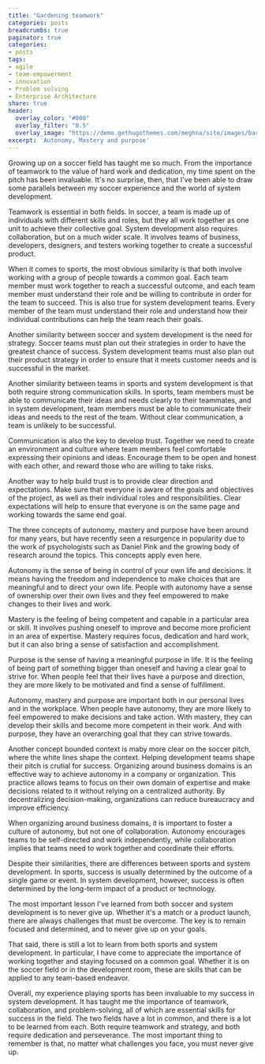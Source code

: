 ```yaml
---
title: "Gardening teamwork"
categories: posts
breadcrumbs: true
paginator: true
categories: 
- posts
tags:
- agile
- team-empowerment
- innovation
- Problem solving
- Enterprise Architecture
share: true
header:
  overlay_color: "#000"
  overlay_filter: "0.5"
  overlay_image: "https://demo.gethugothemes.com/meghna/site/images/backgrounds/hero-area.jpg"
excerpt: 'Autonomy, Mastery and purpose'
---
```

Growing up on a soccer field has taught me so much. From the importance of teamwork to the value of hard work and dedication, my time spent on the pitch has been invaluable. It's no surprise, then, that I've been able to draw some parallels between my soccer experience and the world of system development.

Teamwork is essential in both fields. In soccer, a team is made up of individuals with different skills and roles, but they all work together as one unit to achieve their collective goal. System development also requires collaboration, but on a much wider scale. It involves teams of business, developers, designers, and testers working together to create a successful product.

When it comes to sports, the most obvious similarity is that both involve working with a group of people towards a common goal. Each team member must work together to reach a successful outcome, and each team member must understand their role and be willing to contribute in order for the team to succeed. This is also true for system development teams. Every member of the team must understand their role and understand how their individual contributions can help the team reach their goals.

Another similarity between soccer and system development is the need for strategy. Soccer teams must plan out their strategies in order to have the greatest chance of success. System development teams must also plan out their product strategy in order to ensure that it meets customer needs and is successful in the market.

Another similarity between teams in sports and system development is that both require strong communication skills. In sports, team members must be able to communicate their ideas and needs clearly to their teammates, and in system development, team members must be able to communicate their ideas and needs to the rest of the team. Without clear communication, a team is unlikely to be successful.

Communication is also the key to develop trust. Together we need to create an environment and culture where team members feel comfortable expressing their opinions and ideas. Encourage them to be open and honest with each other, and reward those who are willing to take risks.

Another way to help build trust is to provide clear direction and expectations. Make sure that everyone is aware of the goals and objectives of the project, as well as their individual roles and responsibilities. Clear expectations will help to ensure that everyone is on the same page and working towards the same end goal.

The three concepts of autonomy, mastery and purpose have been around for many years, but have recently seen a resurgence in popularity due to the work of psychologists such as Daniel Pink and the growing body of research around the topics. This concepts apply even here. 

Autonomy is the sense of being in control of your own life and decisions. It means having the freedom and independence to make choices that are meaningful and to direct your own life. People with autonomy have a sense of ownership over their own lives and they feel empowered to make changes to their lives and work.

Mastery is the feeling of being competent and capable in a particular area or skill. It involves pushing oneself to improve and become more proficient in an area of expertise. Mastery requires focus, dedication and hard work, but it can also bring a sense of satisfaction and accomplishment. 

Purpose is the sense of having a meaningful purpose in life. It is the feeling of being part of something bigger than oneself and having a clear goal to strive for. When people feel that their lives have a purpose and direction, they are more likely to be motivated and find a sense of fulfillment. 

Autonomy, mastery and purpose are important both in our personal lives and in the workplace. When people have autonomy, they are more likely to feel empowered to make decisions and take action. With mastery, they can develop their skills and become more competent in their work. And with purpose, they have an overarching goal that they can strive towards. 

Another concept bounded context is maby more clear on the soccer pitch, where the white lines shape the context. Helping development teams shape their pitch is crutial for success. Organizing around business domains is an effective way to achieve autonomy in a company or organization. This practice allows teams to focus on their own domain of expertise and make decisions related to it without relying on a centralized authority. By decentralizing decision-making, organizations can reduce bureaucracy and improve efficiency.

When organizing around business domains, it is important to foster a culture of autonomy, but not one of collaboration. Autonomy encourages teams to be self-directed and work independently, while collaboration implies that teams need to work together and coordinate their efforts.

Despite their similarities, there are differences between sports and system development. In sports, success is usually determined by the outcome of a single game or event. In system development, however, success is often determined by the long-term impact of a product or technology.

The most important lesson I've learned from both soccer and system development is to never give up. Whether it's a match or a product launch, there are always challenges that must be overcome. The key is to remain focused and determined, and to never give up on your goals.

That said, there is still a lot to learn from both sports and system development. In particular, I have come to appreciate the importance of working together and staying focused on a common goal. Whether it is on the soccer field or in the development room, these are skills that can be applied to any team-based endeavor.

Overall, my experience playing sports has been invaluable to my success in system development. It has taught me the importance of teamwork, collaboration, and problem-solving, all of which are essential skills for success in the field. The two fields have a lot in common, and there is a lot to be learned from each. Both require teamwork and strategy, and both require dedication and perseverance. The most important thing to remember is that, no matter what challenges you face, you must never give up.
